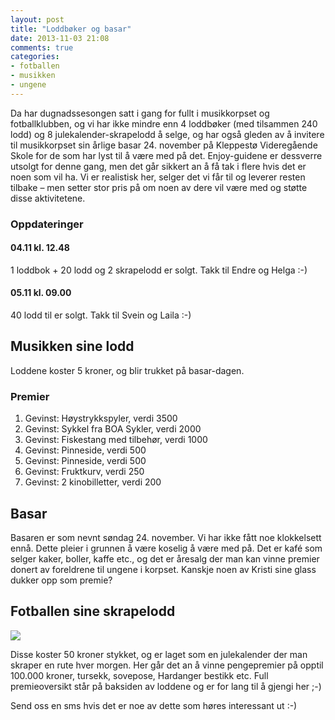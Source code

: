 ```yaml
---
layout: post
title: "Loddbøker og basar"
date: 2013-11-03 21:08
comments: true
categories: 
- fotballen
- musikken
- ungene
---
```


Da har dugnadssesongen satt i gang for fullt i musikkorpset og fotballklubben, og vi har ikke mindre enn 4 loddbøker (med tilsammen 240 lodd) og 8 julekalender-skrapelodd å selge, og har også gleden av å invitere til musikkorpset sin årlige basar 24. november på Kleppestø Videregående Skole for de som har lyst til å være med på det. Enjoy-guidene er dessverre utsolgt for denne gang, men det går sikkert an å få tak i flere hvis det er noen som vil ha. Vi er realistisk her, selger det vi får til og leverer resten tilbake – men setter stor pris på om noen av dere vil være med og støtte disse aktivitetene.

### Oppdateringer

#### 04.11 kl. 12.48

1 loddbok + 20 lodd og 2 skrapelodd er solgt. Takk til Endre og Helga :-)

#### 05.11 kl. 09.00

40 lodd til er solgt. Takk til Svein og Laila :-)


Musikken sine lodd
------------------

Loddene koster 5 kroner, og blir trukket på basar-dagen.

### Premier

1. Gevinst: Høystrykkspyler, verdi 3500
2. Gevinst: Sykkel fra BOA Sykler, verdi 2000
3. Gevinst: Fiskestang med tilbehør, verdi 1000
4. Gevinst: Pinneside, verdi 500
5. Gevinst: Pinneside, verdi 500
6. Gevinst: Fruktkurv, verdi 250
7. Gevinst: 2 kinobilletter, verdi 200


Basar
-----
Basaren er som nevnt søndag 24. november. Vi har ikke fått noe klokkelsett ennå. Dette pleier i grunnen å være koselig å være med på. Det er kafé som selger kaker, boller, kaffe etc., og det er åresalg der man kan vinne premier donert av foreldrene til ungene i korpset. Kanskje noen av Kristi sine glass dukker opp som premie?

Fotballen sine skrapelodd
-------------------------

<img src="//s3-eu-west-1.amazonaws.com/kristiogvictor/skrapelodd.jpg">

Disse koster 50 kroner stykket, og er laget som en julekalender der man skraper en rute hver morgen. Her går det an å vinne pengepremier på opptil 100.000 kroner, tursekk, sovepose, Hardanger bestikk etc. Full premieoversikt står på baksiden av loddene og er for lang til å gjengi her ;-)

Send oss en sms hvis det er noe av dette som høres interessant ut :-)

